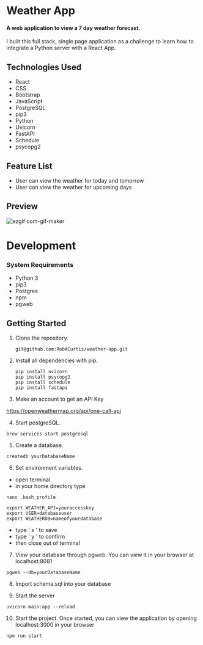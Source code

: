 # Weather App

#### A web application to view a 7 day weather forecast. 

I built this full stack, single page application as a challenge to learn how to integrate a Python server with a React App.


## Technologies Used
  - React
  - CSS
  - Bootstrap
  - JavaScript
  - PostgreSQL
  - pip3
  - Python
  - Uvicorn
  - FastAPI
  - Schedule
  - psycopg2

  
 ## Feature List
  - User can view the weather for today and tomorrow
  - User can view the weather for upcoming days

## Preview
![ezgif com-gif-maker](https://user-images.githubusercontent.com/96838616/178605471-25985a54-511e-42c0-b77a-0ab87f799444.gif)


# Development

### System Requirements 
- Python 3
- pip3
- Postgres
- npm
- pgweb


## Getting Started 

1. Clone the repository.

    ```shell
    git@github.com:RobACurtis/weather-app.git
    ```

2. Install all dependencies with pip.

    ```shell
    pip install uvicorn
    pip install psycopg2
    pip install schedule
    pip install fastapi
    ```
    
3. Make an account to get an API Key

  https://openweathermap.org/api/one-call-api

4. Start postgreSQL.

  ```shell
  brew services start postgresql
  ```
  
5. Create a database.

```shell
createdb yourDatabaseName
  ```

6. Set environment variables.
  - open terminal
  - in your home directory type 

```shell
nano .bash_profile
```
```shell
export WEATHER_API=youraccesskey
export USER=databaseuser
export WEATHERDB=nameofyourdatabase
````
    
- type ' x ' to save
- type ' y ' to confirm
- then close out of terminal

7. View your database through pgweb. You can view it in your browser at localhost:8081

```shell
pgweb --db=yourDatabaseName
  ```
  
8. Import schema.sql into your database
 
9. Start the server 

```shell
uvicorn main:app --reload
  ```
10. Start the project. Once started, you can view the application by opening localhost:3000 in your browser

```shell
npm run start
  ```


